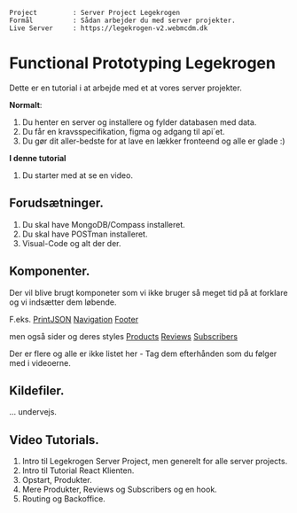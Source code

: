 ```
Project         : Server Project Legekrogen
Formål          : Sådan arbejder du med server projekter.
Live Server     : https://legekrogen-v2.webmcdm.dk
```

# Functional Prototyping Legekrogen

Dette er en tutorial i at arbejde med et at vores server projekter.

**Normalt**:
1. Du henter en server og installere og fylder databasen med data.
2. Du får en kravsspecifikation, figma og adgang til api´et.
3. Du gør dit aller-bedste for at lave en lækker fronteend og alle er glade :)

**I denne tutorial**
1. Du starter med at se en video.

## Forudsætninger.

1. Du skal have MongoDB/Compass installeret.
2. Du skal have POSTman installeret.
3. Visual-Code og alt der der.

## Komponenter.

Der vil blive brugt komponeter som vi ikke bruger så meget tid på at forklare og vi indsætter dem løbende.

F.eks.
[PrintJSON](./components/common/PrintJSON/printJson.md)
[Navigation](./components/common/Navigation/Navigation.md)
[Footer](./components/common/Footer/Footer.md)

men også sider og deres styles
[Products](./pages/products/ProductsPage.md)
[Reviews](./pages/reviews/ReviewsPage.md)
[Subscribers](./pages/subscribers/SubscribersPage.md)

Der er flere og alle er ikke listet her - Tag dem efterhånden som du følger med i videoerne.

## Kildefiler.

... undervejs.

## Video Tutorials.

1. Intro til Legekrogen Server Project, men generelt for alle server projects.
2. Intro til Tutorial React Klienten.
3. Opstart, Produkter.
4. Mere Produkter, Reviews og Subscribers og en hook.
4. Routing og Backoffice.